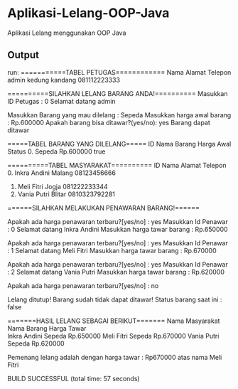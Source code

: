 # Aplikasi-Lelang-OOP-Java
Aplikasi Lelang menggunakan OOP Java

<h2>Output</h2>
run:
===========TABEL PETUGAS============
Nama 	Alamat 		Telepon
admin	kedung kandang	081112223333	

==========SILAHKAN LELANG BARANG ANDA!==========
Masukkan ID Petugas                : 0
Selamat datang admin

Masukkan Barang yang mau dilelang  : Sepeda
Masukkan harga awal barang         : Rp.600000
Apakah barang bisa ditawar?(yes/no): yes
Barang dapat ditawar

=====TABEL BARANG YANG DILELANG=====
ID 	Nama Barang 	Harga Awal 	Status
0.	Sepeda		Rp.600000	true

==========TABEL MASYARAKAT==========
ID 	Nama 		Alamat 		Telepon
0.	Inkra Andini	Malang		08123456666
1.	Meli Fitri	Jogja		081222233344
2.	Vania Putri	Blitar		0810323792281

======SILAHKAN MELAKUKAN PENAWARAN BARANG!======

Apakah ada harga penawaran terbaru?[yes/no] : yes
Masukkan Id Penawar                : 0
Selamat datang Inkra Andini
Masukkan harga tawar barang        : Rp.650000
 

Apakah ada harga penawaran terbaru?[yes/no] : yes
Masukkan Id Penawar                : 1
Selamat datang Meli Fitri
Masukkan harga tawar barang        : Rp.670000
 

Apakah ada harga penawaran terbaru?[yes/no] : yes
Masukkan Id Penawar                : 2
Selamat datang Vania Putri
Masukkan harga tawar barang        : Rp.620000
 

Apakah ada harga penawaran terbaru?[yes/no] : no

Lelang ditutup! Barang sudah tidak dapat ditawar!
Status barang saat ini : false

=======HASIL LELANG SEBAGAI BERIKUT=======
Nama Masyarakat 	Nama Barang 	Harga Tawar 	
Inkra Andini		Sepeda		Rp.650000
Meli Fitri		Sepeda		Rp.670000
Vania Putri		Sepeda		Rp.620000
 
Pemenang lelang adalah dengan harga tawar : Rp670000 atas nama Meli Fitri
 
BUILD SUCCESSFUL (total time: 57 seconds)
